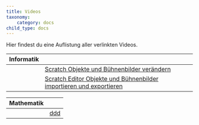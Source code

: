 ```yaml
---
title: Videos
taxonomy:
    category: docs
child_type: docs
---
```


Hier findest du eine Auflistung aller verlinkten Videos.

| Informatik |  |
| --- | --- |
|<i class="fa fa-play fa-3x"></i>|[Scratch Objekte und Bühnenbilder verändern](https://www.youtube.com/watch?v=QPpdVqZDMMM)|
|<i class="fa fa-play fa-3x"></i>|[Scratch Editor Objekte und Bühnenbilder importieren und exportieren](https://www.youtube.com/watch?v=HLNveHrQtDA)|

| Mathematik |  |
| --- | --- |
|<i class="fa fa-play fa-3x"></i>|[ddd](https://www.youtube.com)|